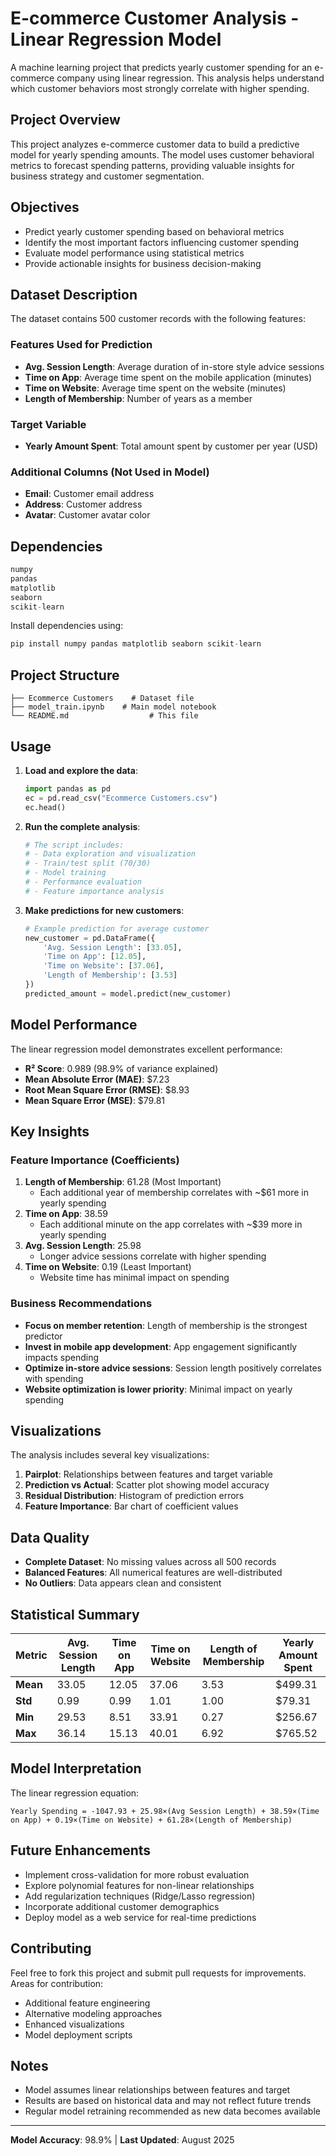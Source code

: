 # E-commerce Customer Analysis - Linear Regression Model

A machine learning project that predicts yearly customer spending for an e-commerce company using linear regression. This analysis helps understand which customer behaviors most strongly correlate with higher spending.

## Project Overview

This project analyzes e-commerce customer data to build a predictive model for yearly spending amounts. The model uses customer behavioral metrics to forecast spending patterns, providing valuable insights for business strategy and customer segmentation.

## Objectives

- Predict yearly customer spending based on behavioral metrics
- Identify the most important factors influencing customer spending
- Evaluate model performance using statistical metrics
- Provide actionable insights for business decision-making

## Dataset Description

The dataset contains 500 customer records with the following features:

### Features Used for Prediction
- **Avg. Session Length**: Average duration of in-store style advice sessions
- **Time on App**: Average time spent on the mobile application (minutes)
- **Time on Website**: Average time spent on the website (minutes)
- **Length of Membership**: Number of years as a member

### Target Variable
- **Yearly Amount Spent**: Total amount spent by customer per year (USD)

### Additional Columns (Not Used in Model)
- **Email**: Customer email address
- **Address**: Customer address
- **Avatar**: Customer avatar color

## Dependencies

```python
numpy
pandas
matplotlib
seaborn
scikit-learn
```

Install dependencies using:
```python
pip install numpy pandas matplotlib seaborn scikit-learn
```

## Project Structure

```
├── Ecommerce Customers    # Dataset file
├── model_train.ipynb    # Main model notebook
└── README.md                  # This file
```

## Usage

1. **Load and explore the data**:
   ```python
   import pandas as pd
   ec = pd.read_csv("Ecommerce Customers.csv")
   ec.head()
   ```

2. **Run the complete analysis**:
   ```python
   # The script includes:
   # - Data exploration and visualization
   # - Train/test split (70/30)
   # - Model training
   # - Performance evaluation
   # - Feature importance analysis
   ```

3. **Make predictions for new customers**:
   ```python
   # Example prediction for average customer
   new_customer = pd.DataFrame({
       'Avg. Session Length': [33.05],
       'Time on App': [12.05],
       'Time on Website': [37.06],
       'Length of Membership': [3.53]
   })
   predicted_amount = model.predict(new_customer)
   ```

## Model Performance

The linear regression model demonstrates excellent performance:

- **R² Score**: 0.989 (98.9% of variance explained)
- **Mean Absolute Error (MAE)**: $7.23
- **Root Mean Square Error (RMSE)**: $8.93
- **Mean Square Error (MSE)**: $79.81

## Key Insights

### Feature Importance (Coefficients)
1. **Length of Membership**: 61.28 (Most Important)
   - Each additional year of membership correlates with ~$61 more in yearly spending
2. **Time on App**: 38.59
   - Each additional minute on the app correlates with ~$39 more in yearly spending
3. **Avg. Session Length**: 25.98
   - Longer advice sessions correlate with higher spending
4. **Time on Website**: 0.19 (Least Important)
   - Website time has minimal impact on spending

### Business Recommendations
- **Focus on member retention**: Length of membership is the strongest predictor
- **Invest in mobile app development**: App engagement significantly impacts spending
- **Optimize in-store advice sessions**: Session length positively correlates with spending
- **Website optimization is lower priority**: Minimal impact on yearly spending

## Visualizations

The analysis includes several key visualizations:

1. **Pairplot**: Relationships between features and target variable
2. **Prediction vs Actual**: Scatter plot showing model accuracy
3. **Residual Distribution**: Histogram of prediction errors
4. **Feature Importance**: Bar chart of coefficient values

## Data Quality

- **Complete Dataset**: No missing values across all 500 records
- **Balanced Features**: All numerical features are well-distributed
- **No Outliers**: Data appears clean and consistent

## Statistical Summary

| Metric | Avg. Session Length | Time on App | Time on Website | Length of Membership | Yearly Amount Spent |
|--------|-------------------|-------------|-----------------|-------------------|-------------------|
| **Mean** | 33.05 | 12.05 | 37.06 | 3.53 | $499.31 |
| **Std** | 0.99 | 0.99 | 1.01 | 1.00 | $79.31 |
| **Min** | 29.53 | 8.51 | 33.91 | 0.27 | $256.67 |
| **Max** | 36.14 | 15.13 | 40.01 | 6.92 | $765.52 |

## Model Interpretation

The linear regression equation:
```
Yearly Spending = -1047.93 + 25.98×(Avg Session Length) + 38.59×(Time on App) + 0.19×(Time on Website) + 61.28×(Length of Membership)
```

## Future Enhancements

- Implement cross-validation for more robust evaluation
- Explore polynomial features for non-linear relationships
- Add regularization techniques (Ridge/Lasso regression)
- Incorporate additional customer demographics
- Deploy model as a web service for real-time predictions

## Contributing

Feel free to fork this project and submit pull requests for improvements. Areas for contribution:
- Additional feature engineering
- Alternative modeling approaches
- Enhanced visualizations
- Model deployment scripts

## Notes

- Model assumes linear relationships between features and target
- Results are based on historical data and may not reflect future trends
- Regular model retraining recommended as new data becomes available

---

**Model Accuracy**: 98.9% | **Last Updated**: August 2025
